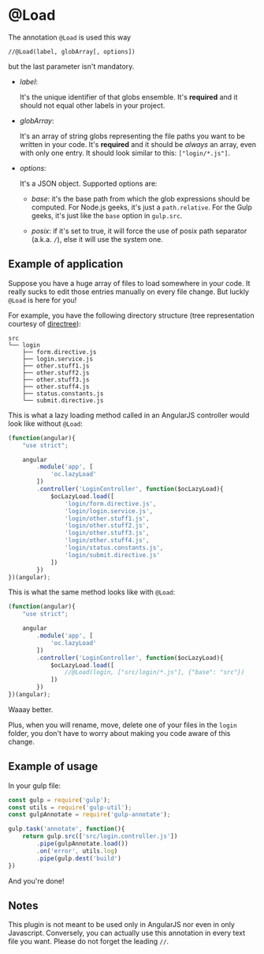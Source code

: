 # @Load #

The annotation `@Load` is used this way

    //@Load(label, globArray[, options])

 but the last parameter isn't mandatory.

- *label*: 

    It's the unique identifier of that globs ensemble. It's **required** and it should not equal other labels in your project.

- *globArray*:

    It's an array of string globs representing the file paths you want to be written in your code. It's **required** and it should be _always_ an array, even with only one entry. It should look similar to this: `["login/*.js"]`.

- *options*:

    It's a JSON object. Supported options are:

    - *base*: it's the base path from which the glob expressions should be computed. 
    For Node.js geeks, it's just a `path.relative`. For the Gulp geeks, it's just like the `base` option in `gulp.src`.
	
	- *posix*: if it's set to true, it will force the use of posix path separator (a.k.a. `/`), else it will use the system one.

## Example of application ##

Suppose you have a huge array of files to load somewhere in your code. 
It really sucks to edit those entries manually on every file change.
But luckly `@Load` is here for you!


For example, you have the following directory structure (tree representation courtesy of 
[directree](https://github.com/shikaan/directree)):

    src
    └── login
        ├── form.directive.js
        ├── login.service.js
        ├── other.stuff1.js
        ├── other.stuff2.js
        ├── other.stuff3.js
        ├── other.stuff4.js
        ├── status.constants.js
        └── submit.directive.js



This is what a lazy loading method called in an AngularJS controller would look like without `@Load`: 

```javascript
(function(angular){
    "use strict";

    angular
        .module('app', [
            'oc.lazyLoad'
        ])
        .controller('LoginController', function($ocLazyLoad){
            $ocLazyLoad.load([
                'login/form.directive.js',
                'login/login.service.js',
                'login/other.stuff1.js',
                'login/other.stuff2.js',
                'login/other.stuff3.js',
                'login/other.stuff4.js',
                'login/status.constants.js',
                'login/submit.directive.js'
            ])
        })
})(angular);
```

This is what the same method looks like with `@Load`:

```javascript
(function(angular){
    "use strict";

    angular
        .module('app', [
            'oc.lazyLoad'
        ])
        .controller('LoginController', function($ocLazyLoad){
            $ocLazyLoad.load([
                //@Load(login, ["src/login/*.js"], {"base": "src"})
            ])
        })
})(angular);
```

Waaay better.

Plus, when you will rename, move, delete one of your files in the `login` folder, you don't have to 
worry about making you code aware of this change.

## Example of usage ##

In your gulp file:

```javascript
const gulp = require('gulp');
const utils = require('gulp-util');
const gulpAnnotate = require('gulp-annotate');

gulp.task('annotate', function(){
    return gulp.src(['src/login.controller.js'])
        .pipe(gulpAnnotate.load())
        .on('error', utils.log)
        .pipe(gulp.dest('build')
})
```

And you're done!

## Notes ##

This plugin is not meant to be used only in AngularJS nor even in only Javascript. 
Conversely, you can actually use this annotation in every text file you want.
Please do not forget the leading `//`.  